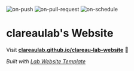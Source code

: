 
  ![on-push](../../actions/workflows/on-push.yaml/badge.svg)
  ![on-pull-request](../../actions/workflows/on-pull-request.yaml/badge.svg)
  ![on-schedule](../../actions/workflows/on-schedule.yaml/badge.svg)

  # clareaulab's Website

  Visit **[clareaulab.github.io/clareau-lab-website](https://clareaulab.github.io/clareau-lab-website)** 🚀

  _Built with [Lab Website Template](https://greene-lab.gitbook.io/lab-website-template-docs)_
